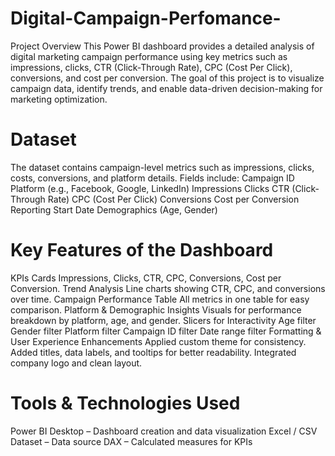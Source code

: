 # Digital-Campaign-Perfomance-
Project Overview
This Power BI dashboard provides a detailed analysis of digital marketing campaign performance using key metrics such as impressions, clicks, CTR (Click-Through Rate), CPC (Cost Per Click), conversions, and cost per conversion.
The goal of this project is to visualize campaign data, identify trends, and enable data-driven decision-making for marketing optimization.

# Dataset
The dataset contains campaign-level metrics such as impressions, clicks, costs, conversions, and platform details.
Fields include:
Campaign ID
Platform (e.g., Facebook, Google, LinkedIn)
Impressions
Clicks
CTR (Click-Through Rate)
CPC (Cost Per Click)
Conversions
Cost per Conversion
Reporting Start Date
Demographics (Age, Gender)

# Key Features of the Dashboard
KPIs Cards
Impressions, Clicks, CTR, CPC, Conversions, Cost per Conversion.
Trend Analysis
Line charts showing CTR, CPC, and conversions over time.
Campaign Performance Table
All metrics in one table for easy comparison.
Platform & Demographic Insights
Visuals for performance breakdown by platform, age, and gender.
Slicers for Interactivity
Age filter
Gender filter
Platform filter
Campaign ID filter
Date range filter
Formatting & User Experience Enhancements
Applied custom theme for consistency.
Added titles, data labels, and tooltips for better readability.
Integrated company logo and clean layout.

# Tools & Technologies Used
Power BI Desktop – Dashboard creation and data visualization
Excel / CSV Dataset – Data source
DAX – Calculated measures for KPIs
